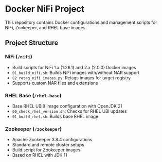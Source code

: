 # Docker NiFi Project

This repository contains Docker configurations and management scripts for NiFi, Zookeeper, and RHEL base images.

## Project Structure

### NiFi (`/nifi`)
- Build scripts for NiFi 1.x (1.28.1) and 2.x (2.0.0) Docker images
- `01_build_nifi.sh`: Builds NiFi images with/without NAR support
- `02_retag_nifi_images.py`: Retags images for target registry
- Supports custom NAR files and extensions

### RHEL Base (`/rhel-base`)
- Base RHEL UBI8 image configuration with OpenJDK 21
- `00_check_rhel_version.sh`: Checks for RHEL UBI updates
- `01_build_rhel.sh`: Builds base RHEL image

### Zookeeper (`/zookeeper`)
- Apache Zookeeper 3.8.4 configurations
- Standard and remote cluster setups
- Build script for Zookeeper images
- Based on RHEL with JDK 11